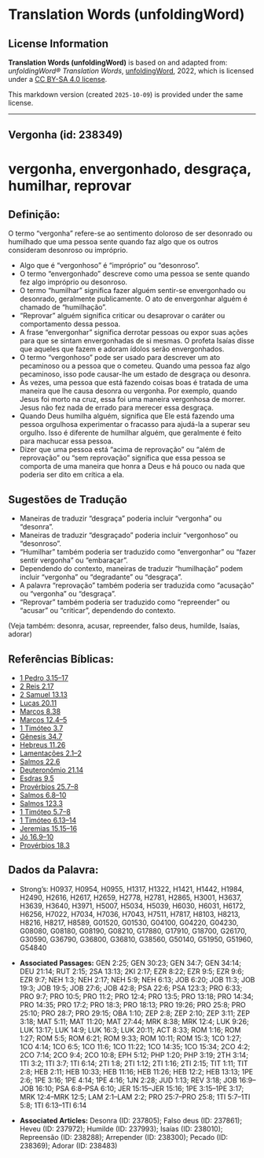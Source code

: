 # Translation Words (unfoldingWord)

## License Information

**Translation Words (unfoldingWord)** is based on and adapted from: _unfoldingWord® Translation Words_, [unfoldingWord](https://unfoldingword.org/utw), 2022, which is licensed under a [CC BY-SA 4.0 license](https://creativecommons.org/licenses/by-sa/4.0/legalcode.en).

This markdown version (created `2025-10-09`) is provided under the same license.



--------------------------------

## Vergonha (id: 238349)

vergonha, envergonhado, desgraça, humilhar, reprovar
====================================================

Definição:
----------

O termo “vergonha” refere\-se ao sentimento doloroso de ser desonrado ou humilhado que uma pessoa sente quando faz algo que os outros consideram desonroso ou impróprio.

* Algo que é “vergonhoso” é “impróprio” ou “desonroso”.
* O termo “envergonhado” descreve como uma pessoa se sente quando fez algo impróprio ou desonroso.
* O termo “humilhar” significa fazer alguém sentir\-se envergonhado ou desonrado, geralmente publicamente. O ato de envergonhar alguém é chamado de “humilhação”.
* “Reprovar” alguém significa criticar ou desaprovar o caráter ou comportamento dessa pessoa.
* A frase “envergonhar” significa derrotar pessoas ou expor suas ações para que se sintam envergonhadas de si mesmas. O profeta Isaías disse que aqueles que fazem e adoram ídolos serão envergonhados.
* O termo “vergonhoso” pode ser usado para descrever um ato pecaminoso ou a pessoa que o cometeu. Quando uma pessoa faz algo pecaminoso, isso pode causar\-lhe um estado de desgraça ou desonra.
* Às vezes, uma pessoa que está fazendo coisas boas é tratada de uma maneira que lhe causa desonra ou vergonha. Por exemplo, quando Jesus foi morto na cruz, essa foi uma maneira vergonhosa de morrer. Jesus não fez nada de errado para merecer essa desgraça.
* Quando Deus humilha alguém, significa que Ele está fazendo uma pessoa orgulhosa experimentar o fracasso para ajudá\-la a superar seu orgulho. Isso é diferente de humilhar alguém, que geralmente é feito para machucar essa pessoa.
* Dizer que uma pessoa está “acima de reprovação” ou “além de reprovação” ou “sem reprovação” significa que essa pessoa se comporta de uma maneira que honra a Deus e há pouco ou nada que poderia ser dito em crítica a ela.

Sugestões de Tradução
---------------------

* Maneiras de traduzir “desgraça” poderia incluir “vergonha” ou “desonra”.
* Maneiras de traduzir “desgraçado” poderia incluir “vergonhoso” ou “desonroso”.
* “Humilhar” também poderia ser traduzido como “envergonhar” ou “fazer sentir vergonha” ou “embaraçar”.
* Dependendo do contexto, maneiras de traduzir “humilhação” podem incluir “vergonha” ou “degradante” ou “desgraça”.
* A palavra “reprovação” também poderia ser traduzida como “acusação” ou “vergonha” ou “desgraça”.
* “Reprovar” também poderia ser traduzido como “repreender” ou “acusar” ou “criticar”, dependendo do contexto.

(Veja também: desonra, acusar, repreender, falso deus, humilde, Isaías, adorar)

Referências Bíblicas:
---------------------

* [1 Pedro 3\.15–17](https://ref.ly/1Pet3:15-1Pet3:17)
* [2 Reis 2\.17](https://ref.ly/2Kgs2:17)
* [2 Samuel 13\.13](https://ref.ly/2Sam13:13)
* [Lucas 20\.11](https://ref.ly/Luke20:11)
* [Marcos 8\.38](https://ref.ly/Mark8:38)
* [Marcos 12\.4–5](https://ref.ly/Mark12:4-Mark12:5)
* [1 Timóteo 3\.7](https://ref.ly/1Tim3:7)
* [Gênesis 34\.7](https://ref.ly/Gen34:7)
* [Hebreus 11\.26](https://ref.ly/Heb11:26)
* [Lamentações 2\.1–2](https://ref.ly/Lam2:1-Lam2:2)
* [Salmos 22\.6](https://ref.ly/Ps22:6)
* [Deuteronômio 21\.14](https://ref.ly/Deut21:14)
* [Esdras 9\.5](https://ref.ly/Ezra9:5)
* [Provérbios 25\.7–8](https://ref.ly/Prov25:7-Prov25:8)
* [Salmos 6\.8–10](https://ref.ly/Ps6:8-Ps6:10)
* [Salmos 123\.3](https://ref.ly/Ps123:3)
* [1 Timóteo 5\.7–8](https://ref.ly/1Tim5:7-1Tim5:8)
* [1 Timóteo 6\.13–14](https://ref.ly/1Tim6:13-1Tim6:14)
* [Jeremias 15\.15–16](https://ref.ly/Jer15:15-Jer15:16)
* [Jó 16\.9–10](https://ref.ly/Job16:9-Job16:10)
* [Provérbios 18\.3](https://ref.ly/Prov18:3)

Dados da Palavra:
-----------------

* Strong’s: H0937, H0954, H0955, H1317, H1322, H1421, H1442, H1984, H2490, H2616, H2617, H2659, H2778, H2781, H2865, H3001, H3637, H3639, H3640, H3971, H5007, H5034, H5039, H6030, H6031, H6172, H6256, H7022, H7034, H7036, H7043, H7511, H7817, H8103, H8213, H8216, H8217, H8589, G01520, G01530, G04100, G04220, G04230, G08080, G08180, G08190, G08210, G17880, G17910, G18700, G26170, G30590, G36790, G36800, G36810, G38560, G50140, G51950, G51960, G54840

* **Associated Passages:** GEN 2:25; GEN 30:23; GEN 34:7; GEN 34:14; DEU 21:14; RUT 2:15; 2SA 13:13; 2KI 2:17; EZR 8:22; EZR 9:5; EZR 9:6; EZR 9:7; NEH 1:3; NEH 2:17; NEH 5:9; NEH 6:13; JOB 6:20; JOB 11:3; JOB 19:3; JOB 19:5; JOB 27:6; JOB 42:8; PSA 22:6; PSA 123:3; PRO 6:33; PRO 9:7; PRO 10:5; PRO 11:2; PRO 12:4; PRO 13:5; PRO 13:18; PRO 14:34; PRO 14:35; PRO 17:2; PRO 18:3; PRO 18:13; PRO 19:26; PRO 25:8; PRO 25:10; PRO 28:7; PRO 29:15; OBA 1:10; ZEP 2:8; ZEP 2:10; ZEP 3:11; ZEP 3:18; MAT 5:11; MAT 11:20; MAT 27:44; MRK 8:38; MRK 12:4; LUK 9:26; LUK 13:17; LUK 14:9; LUK 16:3; LUK 20:11; ACT 8:33; ROM 1:16; ROM 1:27; ROM 5:5; ROM 6:21; ROM 9:33; ROM 10:11; ROM 15:3; 1CO 1:27; 1CO 4:14; 1CO 6:5; 1CO 11:6; 1CO 11:22; 1CO 14:35; 1CO 15:34; 2CO 4:2; 2CO 7:14; 2CO 9:4; 2CO 10:8; EPH 5:12; PHP 1:20; PHP 3:19; 2TH 3:14; 1TI 3:2; 1TI 3:7; 1TI 6:14; 2TI 1:8; 2TI 1:12; 2TI 1:16; 2TI 2:15; TIT 1:11; TIT 2:8; HEB 2:11; HEB 10:33; HEB 11:16; HEB 11:26; HEB 12:2; HEB 13:13; 1PE 2:6; 1PE 3:16; 1PE 4:14; 1PE 4:16; 1JN 2:28; JUD 1:13; REV 3:18; JOB 16:9–JOB 16:10; PSA 6:8–PSA 6:10; JER 15:15–JER 15:16; 1PE 3:15–1PE 3:17; MRK 12:4–MRK 12:5; LAM 2:1–LAM 2:2; PRO 25:7–PRO 25:8; 1TI 5:7–1TI 5:8; 1TI 6:13–1TI 6:14
* **Associated Articles:** Desonra (ID: 237805); Falso deus (ID: 237861); Heveu (ID: 237972); Humilde (ID: 237993); Isaías (ID: 238010); Repreensão (ID: 238288); Arrepender (ID: 238300); Pecado (ID: 238369); Adorar (ID: 238483)

